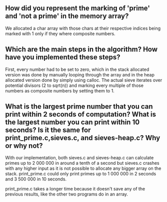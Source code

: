 ## How did you represent the marking of 'prime' and 'not a prime' in the memory array?
We allocated a char array with those chars at their respective indices being marked with 1 only if they where composite numbers.

## Which are the main steps in the algorithm? How have you implemented these steps?
First, every number had to be set to zero, which in the stack allocated version was done by manually looping through the array and in the heap allocated version done by simply using calloc. The actual sieve iterates over potential divisors (2 to sqrt(n)) and marking every multiple of those numbers as composite numbers by setting them to 1.

## What is the largest prime number that you can print within 2 seconds of computation? What is the largest number you can print within 10 seconds? Is it the same for print_prime.c,sieves.c, and sieves-heap.c? Why or why not?
With our implementation, both sieves.c and sieves-heap.c can calculate primes up to 2 000 000 in around a tenth of a second but sieves.c crashes with any higher input as it is not possible to allocate any bigger array on the stack.
print_prime.c could only print primes up to 1 000 000 in 2 seconds and 3 500 000 in 10 seconds.

print_prime.c takes a longer time because it doesn't save any of the previous results, like the other two programs do in an array.